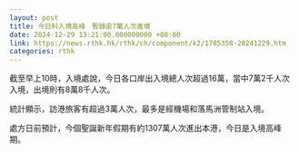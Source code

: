 ```yaml
---
layout: post
title: 今日料入境高峰　暫錄逾7萬人次進境
date: 2024-12-29 13:21:00.000000000 +08:00
link: https://news.rthk.hk/rthk/ch/component/k2/1785358-20241229.htm
categories: rthk
---
```


截至早上10時，入境處說，今日各口岸出入境總人次超過16萬，當中7萬2千人次入境，出境則有8萬8千人次。

統計顯示，訪港旅客有超過3萬人次，最多是經機場和落馬洲管制站入境。

處方日前預計，今個聖誕新年假期有約1307萬人次進出本港，今日是入境高峰期。

